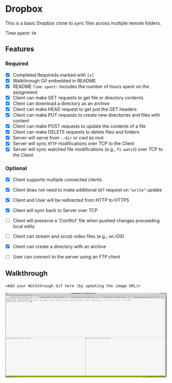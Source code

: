 # Dropbox

This is a basic Dropbox clone to sync files across multiple remote folders.

Time spent: `50`

## Features

### Required

- [x] Completed Requireds marked with `[x]`
- [x] Walkthrough Gif embedded in README
- [x] README `Time spent:` includes the number of hours spent on the assignment
- [x] Client can make GET requests to get file or directory contents
- [x] Client can download a directory as an archive
- [x] Client can make HEAD request to get just the GET headers 
- [x] Client can make PUT requests to create new directories and files with content
- [x] Client can make POST requests to update the contents of a file
- [x] Client can make DELETE requests to delete files and folders
- [x] Server will serve from `--dir` or cwd as root
- [x] Server will sync `HTTP` modifications over TCP to the Client
- [x] Server will sync watched file modifications (e.g., `fs.watch`) over TCP to the Client

### Optional

- [x] Client supports multiple connected clients
- [x] Client does not need to make additional `GET` request on `"write"` update
- [x] Client and User will be redirected from HTTP to HTTPS
- [x] Client will sync back to Server over TCP
- [ ] Client will preserve a 'Conflict' file when pushed changes preceeding local edits
- [ ] Client can stream and scrub video files (e.g., on iOS)
- [x] Client can create a directory with an archive
- [ ] User can connect to the server using an FTP client


## Walkthrough

`<Add your Walkthrough Gif here (by updating the image URL)>`

![Video Walkthrough](walkthrough.gif)



